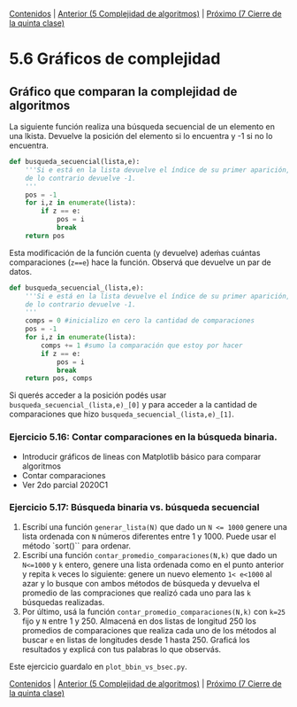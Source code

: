 [Contenidos](../Contenidos.md) \| [Anterior (5 Complejidad de algoritmos)](05_Complejidad.md) \| [Próximo (7 Cierre de la quinta clase)](07_Cierre.md)

# 5.6 Gráficos de complejidad

## Gráfico que comparan la complejidad de algoritmos

La siguiente función realiza una búsqueda secuencial de un elemento en una lkista. Devuelve la posición del elemento si lo encuentra y -1 si no lo encuentra.

```python
def busqueda_secuencial(lista,e):
    '''Si e está en la lista devuelve el índice de su primer aparición, 
    de lo contrario devuelve -1.
    '''
    pos = -1
    for i,z in enumerate(lista):
        if z == e:
            pos = i
            break
    return pos
```

Esta modificación de la función cuenta (y devuelve) adeḿas cuántas comparaciones (`z==e`) hace la función. Observá que devuelve un par de datos. 

```python
def busqueda_secuencial_(lista,e):
    '''Si e está en la lista devuelve el índice de su primer aparición, 
    de lo contrario devuelve -1.
    '''
    comps = 0 #inicializo en cero la cantidad de comparaciones
    pos = -1
    for i,z in enumerate(lista):
        comps += 1 #sumo la comparación que estoy por hacer
        if z == e:
            pos = i
            break
    return pos, comps

```

Si querés acceder a la posición podés usar `busqueda_secuencial_(lista,e)_[0]` y para acceder a la cantidad de comparaciones que hizo `busqueda_secuencial_(lista,e)_[1]`.

### Ejercicio 5.16: Contar comparaciones en la búsqueda binaria.



- Introducir gráficos de lineas con Matplotlib básico para comparar algoritmos
- Contar comparaciones
- Ver 2do parcial 2020C1

### Ejercicio 5.17: Búsqueda binaria vs. búsqueda secuencial


1. Escribí una función `generar_lista(N)` que dado un `N <= 1000` genere una lista ordenada con `N` números diferentes entre 1 y 1000. Puede usar el método `sort()`` para ordenar.
2. Escribí una función `contar_promedio_comparaciones(N,k)` que dado un `N<=1000` y `k` entero, genere una lista ordenada como en el punto anterior y repita `k` veces lo siguiente: genere un nuevo elemento `1< e<1000` al azar y lo busque con ambos métodos de búsqueda y devuelva el promedio de las compraciones que realizó cada uno para las `k` búsquedas realizadas.
3. Por último, usá la función `contar_promedio_comparaciones(N,k)` con `k=25` fijo y `N` entre 1 y 250. Almacená en dos listas de longitud 250 los promedios de comparaciones que realiza cada uno de los métodos al buscar `e` en listas de longitudes desde 1 hasta 250. Graficá los resultados y explicá con tus palabras lo que observás.

Este ejercicio guardalo en `plot_bbin_vs_bsec.py`.


[Contenidos](../Contenidos.md) \| [Anterior (5 Complejidad de algoritmos)](05_Complejidad.md) \| [Próximo (7 Cierre de la quinta clase)](07_Cierre.md)

